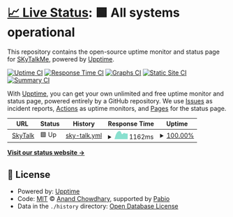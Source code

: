# [📈 Live Status](https://SKyTalkMe.github.io/uptime): <!--live status--> **🟩 All systems operational**

This repository contains the open-source uptime monitor and status page for [SKyTalkMe](https://SKyTalkMe.github.io/uptime), powered by [Upptime](https://github.com/upptime/upptime).

[![Uptime CI](https://github.com/SKyTalkMe/uptime/workflows/Uptime%20CI/badge.svg)](https://github.com/SKyTalkMe/uptime/actions?query=workflow%3A%22Uptime+CI%22)
[![Response Time CI](https://github.com/SKyTalkMe/uptime/workflows/Response%20Time%20CI/badge.svg)](https://github.com/SKyTalkMe/uptime/actions?query=workflow%3A%22Response+Time+CI%22)
[![Graphs CI](https://github.com/SKyTalkMe/uptime/workflows/Graphs%20CI/badge.svg)](https://github.com/SKyTalkMe/uptime/actions?query=workflow%3A%22Graphs+CI%22)
[![Static Site CI](https://github.com/SKyTalkMe/uptime/workflows/Static%20Site%20CI/badge.svg)](https://github.com/SKyTalkMe/uptime/actions?query=workflow%3A%22Static+Site+CI%22)
[![Summary CI](https://github.com/SKyTalkMe/uptime/workflows/Summary%20CI/badge.svg)](https://github.com/SKyTalkMe/uptime/actions?query=workflow%3A%22Summary+CI%22)

With [Upptime](https://upptime.js.org), you can get your own unlimited and free uptime monitor and status page, powered entirely by a GitHub repository. We use [Issues](https://github.com/SKyTalkMe/uptime/issues) as incident reports, [Actions](https://github.com/SKyTalkMe/uptime/actions) as uptime monitors, and [Pages](https://SKyTalkMe.github.io/uptime) for the status page.

<!--start: status pages-->
<!-- This summary is generated by Upptime (https://github.com/upptime/upptime) -->
<!-- Do not edit this manually, your changes will be overwritten -->
<!-- prettier-ignore -->
| URL | Status | History | Response Time | Uptime |
| --- | ------ | ------- | ------------- | ------ |
| <img alt="" src="https://icons.duckduckgo.com/ip3/skytalk.id.ico" height="13"> [SkyTalk](https://skytalk.id) | 🟩 Up | [sky-talk.yml](https://github.com/SkyTalkMe/uptime/commits/HEAD/history/sky-talk.yml) | <details><summary><img alt="Response time graph" src="./graphs/sky-talk/response-time-week.png" height="20"> 1162ms</summary><br><a href="https://SKyTalkMe.github.io/uptime/history/sky-talk"><img alt="Response time 1042" src="https://img.shields.io/endpoint?url=https%3A%2F%2Fraw.githubusercontent.com%2FSkyTalkMe%2Fuptime%2FHEAD%2Fapi%2Fsky-talk%2Fresponse-time.json"></a><br><a href="https://SKyTalkMe.github.io/uptime/history/sky-talk"><img alt="24-hour response time 1331" src="https://img.shields.io/endpoint?url=https%3A%2F%2Fraw.githubusercontent.com%2FSkyTalkMe%2Fuptime%2FHEAD%2Fapi%2Fsky-talk%2Fresponse-time-day.json"></a><br><a href="https://SKyTalkMe.github.io/uptime/history/sky-talk"><img alt="7-day response time 1162" src="https://img.shields.io/endpoint?url=https%3A%2F%2Fraw.githubusercontent.com%2FSkyTalkMe%2Fuptime%2FHEAD%2Fapi%2Fsky-talk%2Fresponse-time-week.json"></a><br><a href="https://SKyTalkMe.github.io/uptime/history/sky-talk"><img alt="30-day response time 1053" src="https://img.shields.io/endpoint?url=https%3A%2F%2Fraw.githubusercontent.com%2FSkyTalkMe%2Fuptime%2FHEAD%2Fapi%2Fsky-talk%2Fresponse-time-month.json"></a><br><a href="https://SKyTalkMe.github.io/uptime/history/sky-talk"><img alt="1-year response time 1042" src="https://img.shields.io/endpoint?url=https%3A%2F%2Fraw.githubusercontent.com%2FSkyTalkMe%2Fuptime%2FHEAD%2Fapi%2Fsky-talk%2Fresponse-time-year.json"></a></details> | <details><summary><a href="https://SKyTalkMe.github.io/uptime/history/sky-talk">100.00%</a></summary><a href="https://SKyTalkMe.github.io/uptime/history/sky-talk"><img alt="All-time uptime 100.00%" src="https://img.shields.io/endpoint?url=https%3A%2F%2Fraw.githubusercontent.com%2FSkyTalkMe%2Fuptime%2FHEAD%2Fapi%2Fsky-talk%2Fuptime.json"></a><br><a href="https://SKyTalkMe.github.io/uptime/history/sky-talk"><img alt="24-hour uptime 100.00%" src="https://img.shields.io/endpoint?url=https%3A%2F%2Fraw.githubusercontent.com%2FSkyTalkMe%2Fuptime%2FHEAD%2Fapi%2Fsky-talk%2Fuptime-day.json"></a><br><a href="https://SKyTalkMe.github.io/uptime/history/sky-talk"><img alt="7-day uptime 100.00%" src="https://img.shields.io/endpoint?url=https%3A%2F%2Fraw.githubusercontent.com%2FSkyTalkMe%2Fuptime%2FHEAD%2Fapi%2Fsky-talk%2Fuptime-week.json"></a><br><a href="https://SKyTalkMe.github.io/uptime/history/sky-talk"><img alt="30-day uptime 100.00%" src="https://img.shields.io/endpoint?url=https%3A%2F%2Fraw.githubusercontent.com%2FSkyTalkMe%2Fuptime%2FHEAD%2Fapi%2Fsky-talk%2Fuptime-month.json"></a><br><a href="https://SKyTalkMe.github.io/uptime/history/sky-talk"><img alt="1-year uptime 100.00%" src="https://img.shields.io/endpoint?url=https%3A%2F%2Fraw.githubusercontent.com%2FSkyTalkMe%2Fuptime%2FHEAD%2Fapi%2Fsky-talk%2Fuptime-year.json"></a></details>

<!--end: status pages-->

[**Visit our status website →**](https://SKyTalkMe.github.io/uptime)

## 📄 License

- Powered by: [Upptime](https://github.com/upptime/upptime)
- Code: [MIT](./LICENSE) © [Anand Chowdhary](https://anandchowdhary.com), supported by [Pabio](https://pabio.com)
- Data in the `./history` directory: [Open Database License](https://opendatacommons.org/licenses/odbl/1-0/)
